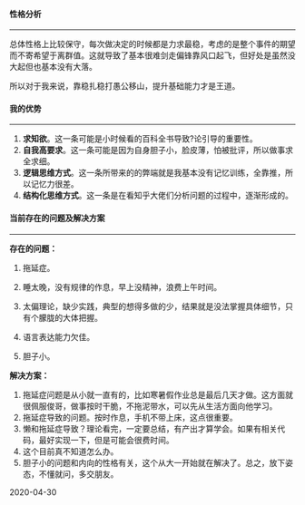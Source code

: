 #### 性格分析

----

总体性格上比较保守，每次做决定的时候都是力求最稳，考虑的是整个事件的期望而不寄希望于离群值。这就导致了基本很难剑走偏锋靠风口起飞，但好处是虽然没大起但也基本没有大落。

所以对于我来说，靠稳扎稳打愚公移山，提升基础能力才是王道。

#### 我的优势

----

1. **求知欲**。这一条可能是小时候看的百科全书导致?论引导的重要性。
2. **自我高要求**。这一条可能是因为自身胆子小，脸皮薄，怕被批评，所以做事求全求细。
3. **逻辑思维方式**。这一条所带来的的弊端就是我基本没有记忆训练，全靠推，所以记忆力很差。
4. **结构化思维方式**。这一条是在看知乎大佬们分析问题的过程中，逐渐形成的。

#### 当前存在的问题及解决方案

----

**存在的问题：**

1. 拖延症。

2. 睡太晚，没有规律的作息，早上没精神，浪费上午时间。
3. 太偏理论，缺少实践，典型的想得多做的少，结果就是没法掌握具体细节，只有个朦胧的大体把握。
4. 语言表达能力欠佳。
5. 胆子小。

**解决方案：**

1. 拖延症问题是从小就一直有的，比如寒暑假作业总是最后几天才做。这方面就很佩服俊哥，做事按时干脆，不拖泥带水，可以先从生活方面向他学习。
2. 拖延症导致的问题。按时作息，手机不带上床，这点很重要。
3. 懒和拖延症导致？理论看完，一定要总结，有产出才算学会。如果有相关代码，最好实现一下，但是可能会很费时间。
4. 这个目前真不知道怎么办。
5. 胆子小的问题和内向的性格有关，这个从大一开始就在解决了。总之，放下姿态，不懂就问，多交朋友。



2020-04-30